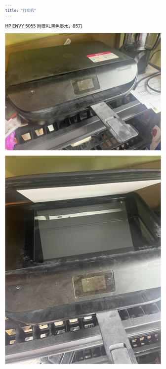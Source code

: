 ```yaml
---
title: "打印机"
---
```


[HP ENVY 5055](https://www.hp.com/us-en/shop/pdp/hp-envy-5055-all-in-one-printer) 附赠XL黑色墨水，85刀

![](/pics/printer1.jpg)

![](/pics/printer2.jpg)